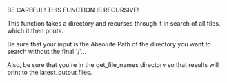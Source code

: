 BE CAREFUL! THIS FUNCTION IS RECURSIVE!

This function takes a directory and recurses through it in search of all files, which it then prints.  

Be sure that your input is the Absolute Path of the directory you want to search without the final '/'...

Also, be sure that you're in the get_file_names directory so that results will print to the latest_output files.

